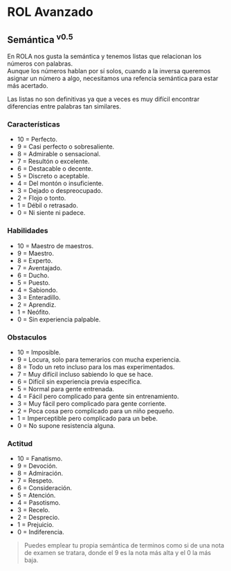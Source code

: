 # ROL Avanzado
## Semántica <sup>v0.5</sup>

En ROLA nos gusta la semántica y tenemos listas que relacionan los números con palabras.<br> 
Aunque los números hablan por sí solos, cuando a la inversa queremos asignar un número a algo, necesitamos una refencia semántica para estar más acertado.

Las listas no son definitivas ya que a veces es muy difícil encontrar diferencias entre palabras tan similares.

### Características
* 10 = Perfecto.
* 9 = Casi perfecto o sobresaliente.
* 8 = Admirable o sensacional.
* 7 = Resultón o excelente.
* 6 = Destacable o decente.
* 5 = Discreto o aceptable.
* 4 = Del montón o insuficiente.
* 3 = Dejado o despreocupado.
* 2 = Flojo o tonto.
* 1 = Débil o retrasado.
* 0 = Ni siente ni padece.

### Habilidades
* 10 = Maestro de maestros.
* 9 = Maestro.
* 8 = Experto.
* 7 = Aventajado.
* 6 = Ducho.
* 5 = Puesto.
* 4 = Sabiondo.
* 3 = Enteradillo.
* 2 = Aprendiz.
* 1 = Neófito.
* 0 = Sin experiencia palpable.

### Obstaculos
* 10 = Imposible.
* 9 = Locura, solo para temerarios con mucha experiencia.
* 8 = Todo un reto incluso para los mas experimentados.  
* 7 = Muy difícil incluso sabiendo lo que se hace.
* 6 = Difícil sin experiencia previa específica.
* 5 = Normal para gente entrenada.
* 4 = Fácil pero complicado para gente sin entrenamiento.
* 3 = Muy fácil pero complicado para gente corriente.
* 2 = Poca cosa pero complicado para un niño pequeño.
* 1 = Imperceptible pero complicado para un bebe.
* 0 = No supone resistencia alguna.

### Actitud
* 10 = Fanatismo.
* 9 = Devoción.
* 8 = Admiración.
* 7 = Respeto.
* 6 = Consideración.
* 5 = Atención.
* 4 = Pasotismo.
* 3 = Recelo.
* 2 = Desprecio.
* 1 = Prejuicio.
* 0 = Indiferencia. 

> Puedes emplear tu propia semántica de terminos como si de una nota de examen se tratara, donde el 9 es la nota más alta y el 0 la más baja.
